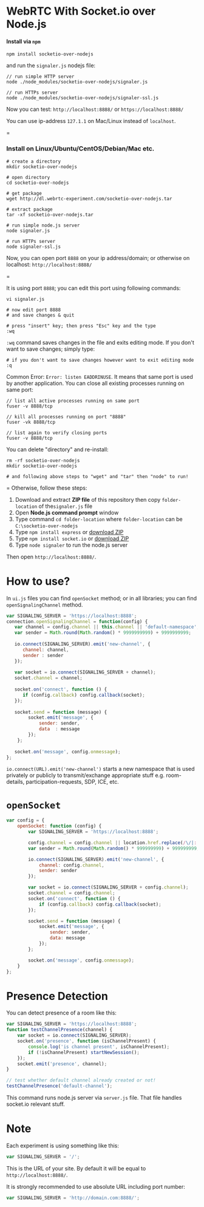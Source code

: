 # WebRTC With Socket.io over Node.js


#### Install via `npm`

```
npm install socketio-over-nodejs
```

and run the `signaler.js` nodejs file:

```
// run simple HTTP server
node ./node_modules/socketio-over-nodejs/signaler.js

// run HTTPs server
node ./node_modules/socketio-over-nodejs/signaler-ssl.js
```

Now you can test: `http://localhost:8888/` or `https://localhost:8888/`

You can use ip-address `127.1.1` on Mac/Linux instead of `localhost`.

=

### Install on Linux/Ubuntu/CentOS/Debian/Mac etc.

```
# create a directory
mkdir socketio-over-nodejs

# open directory
cd socketio-over-nodejs

# get package
wget http://dl.webrtc-experiment.com/socketio-over-nodejs.tar

# extract package
tar -xf socketio-over-nodejs.tar

# run simple node.js server
node signaler.js

# run HTTPs server
node signaler-ssl.js
```

Now, you can open port `8888` on your ip address/domain; or otherwise on localhost: `http://localhost:8888/`

=

It is using port `8888`; you can edit this port using following commands:

```
vi signaler.js

# now edit port 8888
# and save changes & quit

# press "insert" key; then press "Esc" key and the type
:wq
```

`:wq` command saves changes in the file and exits editing mode. If you don't want to save changes; simply type:

```
# if you don't want to save changes however want to exit editing mode
:q
```

Common Error: `Error: listen EADDRINUSE`. It means that same port is used by another application. You can close all existing processes running on same port:

```
// list all active processes running on same port
fuser -v 8888/tcp

// kill all processes running on port "8888"
fuser -vk 8888/tcp

// list again to verify closing ports
fuser -v 8888/tcp
```

You can delete "directory" and re-install:

```
rm -rf socketio-over-nodejs
mkdir socketio-over-nodejs

# and following above steps to "wget" and "tar" then "node" to run!
```

=
Otherwise, follow these steps:

1. Download and extract **ZIP file** of this repository then copy `folder-location` of the`signaler.js` file
2. Open **Node.js command prompt** window
3. Type command `cd folder-location` where `folder-location` can be `C:\socketio-over-nodejs`
4. Type `npm install express` or [download ZIP](http://code.snyco.net/node_modules/express.zip)
5. Type `npm install socket.io` or [download ZIP](http://code.snyco.net/node_modules/socket.io.zip)
6. Type `node signaler` to run the node.js server

Then open `http://localhost:8888/`.

# How to use?

In `ui.js` files you can find `openSocket` method; or in all libraries; you can find `openSignalingChannel` method.

```javascript
var SIGNALING_SERVER = 'https://localhost:8888';
connection.openSignalingChannel = function(config) {
   var channel = config.channel || this.channel || 'default-namespace';
   var sender = Math.round(Math.random() * 9999999999) + 9999999999;
   
   io.connect(SIGNALING_SERVER).emit('new-channel', {
      channel: channel,
      sender : sender
   });
   
   var socket = io.connect(SIGNALING_SERVER + channel);
   socket.channel = channel;
   
   socket.on('connect', function () {
      if (config.callback) config.callback(socket);
   });
   
   socket.send = function (message) {
        socket.emit('message', {
            sender: sender,
            data  : message
        });
    };
   
   socket.on('message', config.onmessage);
};
```

`io.connect(URL).emit('new-channel')` starts a new namespace that is used privately or publicly to transmit/exchange appropriate stuff e.g. room-details, participation-requests, SDP, ICE, etc.

# `openSocket`

```javascript
var config = {
    openSocket: function (config) {
        var SIGNALING_SERVER = 'https://localhost:8888';

        config.channel = config.channel || location.href.replace(/\/|:|#|%|\.|\[|\]/g, '');
        var sender = Math.round(Math.random() * 999999999) + 999999999;

        io.connect(SIGNALING_SERVER).emit('new-channel', {
            channel: config.channel,
            sender: sender
        });

        var socket = io.connect(SIGNALING_SERVER + config.channel);
        socket.channel = config.channel;
        socket.on('connect', function () {
            if (config.callback) config.callback(socket);
        });

        socket.send = function (message) {
            socket.emit('message', {
                sender: sender,
                data: message
            });
        };

        socket.on('message', config.onmessage);
    }
};

```

# Presence Detection

You can detect presence of a room like this:

```javascript
var SIGNALING_SERVER = 'https://localhost:8888';
function testChannelPresence(channel) {
    var socket = io.connect(SIGNALING_SERVER);
    socket.on('presence', function (isChannelPresent) {
        console.log('is channel present', isChannelPresent);
        if (!isChannelPresent) startNewSession();
    });
    socket.emit('presence', channel);
}

// test whether default channel already created or not!
testChannelPresence('default-channel');
```

This command runs node.js server via `server.js` file. That file handles socket.io relevant stuff.

# Note

Each experiment is using something like this:

```javascript
var SIGNALING_SERVER = '/';
```

This is the URL of your site. By default it will be equal to `http://localhost:8888/`.

It is strongly recommended to use absolute URL including port number:

```javascript
var SIGNALING_SERVER = 'http://domain.com:8888/';
```

